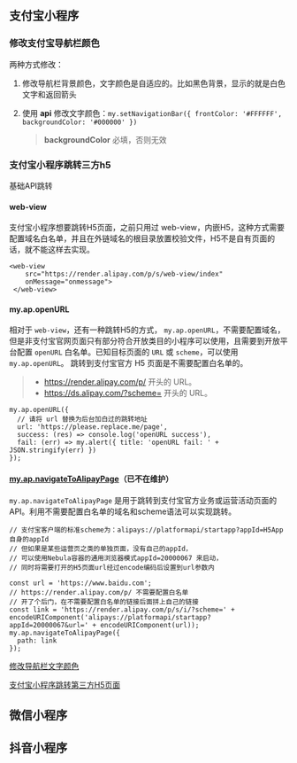 ## 支付宝小程序

### 修改支付宝导航栏颜色

两种方式修改：

1. 修改导航栏背景颜色，文字颜色是自适应的。比如黑色背景，显示的就是白色文字和返回箭头

2. 使用 **api** 修改文字颜色：`my.setNavigationBar({ frontColor: '#FFFFFF', backgroundColor: '#000000' })`  

   > **backgroundColor** 必填，否则无效

### 支付宝小程序跳转三方h5

基础API跳转

#### web-view

支付宝小程序想要跳转H5页面，之前只用过 web-view，内嵌H5，这种方式需要配置域名白名单，并且在外链域名的根目录放置校验文件，H5不是自有页面的话，就不能这样去实现。

```wiki
<web-view
    src="https://render.alipay.com/p/s/web-view/index"
    onMessage="onmessage">
 </web-view>
```

#### my.ap.openURL

相对于 `web-view`，还有一种跳转H5的方式， `my.ap.openURL`，不需要配置域名，但是非支付宝官网页面只有部分符合开放类目的小程序可以使用，且需要到开放平台配置 `openURL` 白名单。已知目标页面的 `URL` 或 `scheme`，可以使用 `my.ap.openURL`。
跳转到支付宝官方 H5 页面是不需要配置白名单的。

> - <https://render.alipay.com/p/> 开头的 URL。
> - <https://ds.alipay.com/?scheme=> 开头的 URL。

```wiki
my.ap.openURL({
  // 请将 url 替换为后台加白过的跳转地址
  url: 'https://please.replace.me/page',
  success: (res) => console.log('openURL success'),
  fail: (err) => my.alert({ title: 'openURL fail: ' + JSON.stringify(err) })
});
```

#### [my.ap.navigateToAlipayPage](https://opendocs.alipay.com/mini/api/navigatetoalipaypage)（已不在维护）

`my.ap.navigateToAlipayPage` 是用于跳转到支付宝官方业务或运营活动页面的 API。利用不需要配置白名单的域名和scheme语法可以实现跳转。

```wiki
// 支付宝客户端的标准scheme为：alipays://platformapi/startapp?appId=H5App自身的appId
// 但如果是某些运营页之类的单独页面，没有自己的appId，
// 可以使用Nebula容器的通用浏览器模式appId=20000067 来启动，
// 同时将需要打开的H5页面url经过encode编码后设置到url参数内

const url = 'https://www.baidu.com';
// https://render.alipay.com/p/ 不需要配置白名单
// 开了个后门，在不需要配置白名单的链接后面拼上自己的链接
const link = 'https://render.alipay.com/p/s/i/?scheme=' + encodeURIComponent('alipays://platformapi/startapp?appId=20000067&url=' + encodeURIComponent(url));
my.ap.navigateToAlipayPage({
  path: link
});
```

[修改导航栏文字颜色](https://open.alipay.com/portal/forum/post/108601011)

[支付宝小程序跳转第三方H5页面](https://blog.csdn.net/stupid_muscleman/article/details/128640722)

## 微信小程序

## 抖音小程序
